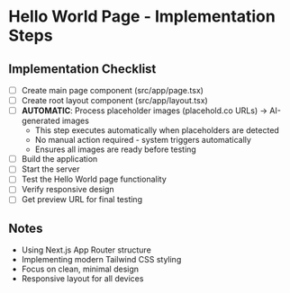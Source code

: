 # Hello World Page - Implementation Steps

## Implementation Checklist

- [ ] Create main page component (src/app/page.tsx)
- [ ] Create root layout component (src/app/layout.tsx)
- [ ] **AUTOMATIC**: Process placeholder images (placehold.co URLs) → AI-generated images
  - This step executes automatically when placeholders are detected
  - No manual action required - system triggers automatically
  - Ensures all images are ready before testing
- [ ] Build the application
- [ ] Start the server
- [ ] Test the Hello World page functionality
- [ ] Verify responsive design
- [ ] Get preview URL for final testing

## Notes
- Using Next.js App Router structure
- Implementing modern Tailwind CSS styling
- Focus on clean, minimal design
- Responsive layout for all devices
